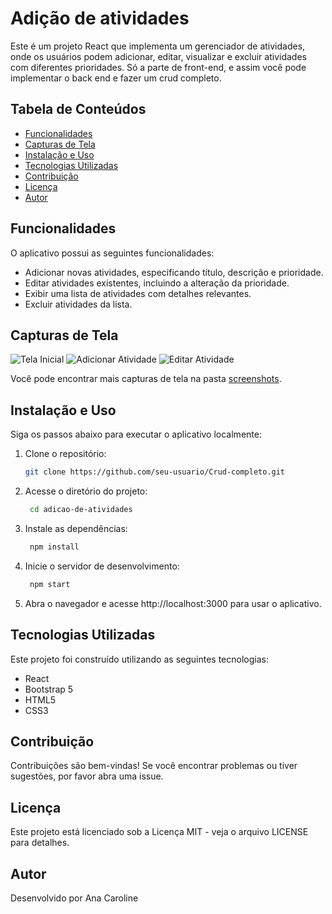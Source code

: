 # Adição de atividades 

Este é um projeto React que implementa um gerenciador de atividades, onde os usuários podem adicionar, editar, visualizar e excluir atividades com diferentes prioridades. Só a parte de front-end, e assim você pode implementar o back end e fazer um crud completo.

## Tabela de Conteúdos

- [Funcionalidades](#funcionalidades)
- [Capturas de Tela](#capturas-de-tela)
- [Instalação e Uso](#instalação-e-uso)
- [Tecnologias Utilizadas](#tecnologias-utilizadas)
- [Contribuição](#contribuição)
- [Licença](#licença)
- [Autor](#autor)

## Funcionalidades

O aplicativo possui as seguintes funcionalidades:

- Adicionar novas atividades, especificando título, descrição e prioridade.
- Editar atividades existentes, incluindo a alteração da prioridade.
- Exibir uma lista de atividades com detalhes relevantes.
- Excluir atividades da lista.

## Capturas de Tela

![Tela Inicial](screenshots/tela_inicial.png)
![Adicionar Atividade](screenshots/adicionar_atividade.png)
![Editar Atividade](screenshots/editar_atividade.png)

Você pode encontrar mais capturas de tela na pasta [screenshots](/screenshots).

## Instalação e Uso

Siga os passos abaixo para executar o aplicativo localmente:

1. Clone o repositório:

   ```bash
   git clone https://github.com/seu-usuario/Crud-completo.git

2. Acesse o diretório do projeto:

   ```bash
    cd adicao-de-atividades

3. Instale as dependências:

   ```bash
    npm install

4. Inicie o servidor de desenvolvimento:

   ```bash
    npm start

5. Abra o navegador e acesse http://localhost:3000 para usar o aplicativo.

## Tecnologias Utilizadas
Este projeto foi construído utilizando as seguintes tecnologias:

- React
- Bootstrap 5
- HTML5
- CSS3


## Contribuição
Contribuições são bem-vindas! Se você encontrar problemas ou tiver sugestões, por favor abra uma issue.

## Licença
Este projeto está licenciado sob a Licença MIT - veja o arquivo LICENSE para detalhes.

## Autor
Desenvolvido por Ana Caroline